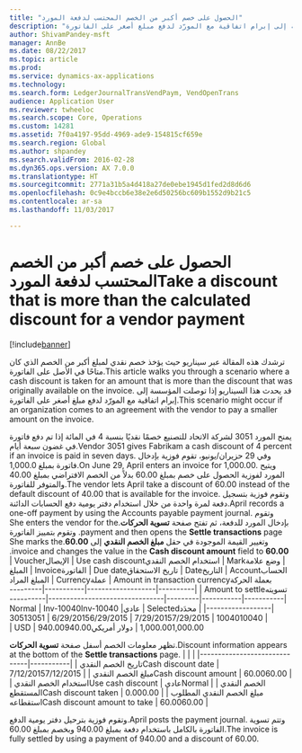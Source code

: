 ```yaml
---
title: "الحصول على خصم أكبر من الخصم المحتسب لدفعة المورد"
description: "ترشدك هذه المقالة عبر سيناريو حيث يؤخذ خصم نقدي لمبلغ أكبر من الخصم الذي كان متاحًا في الأصل على الفاتورة. قد يحدث هذا السيناريو إذا توصلت المؤسسة إلى إبرام اتفاقية مع المورّد لدفع مبلغ أصغر على الفاتورة."
author: ShivamPandey-msft
manager: AnnBe
ms.date: 08/22/2017
ms.topic: article
ms.prod: 
ms.service: dynamics-ax-applications
ms.technology: 
ms.search.form: LedgerJournalTransVendPaym, VendOpenTrans
audience: Application User
ms.reviewer: twheeloc
ms.search.scope: Core, Operations
ms.custom: 14281
ms.assetid: 7f0a4197-95dd-4969-ade9-154815cf659e
ms.search.region: Global
ms.author: shpandey
ms.search.validFrom: 2016-02-28
ms.dyn365.ops.version: AX 7.0.0
ms.translationtype: HT
ms.sourcegitcommit: 2771a31b5a4d418a27de0ebe1945d1fed2d8d6d6
ms.openlocfilehash: 0c9e4bccb6e38e2e6d50256bc609b1552d9b21c5
ms.contentlocale: ar-sa
ms.lasthandoff: 11/03/2017

---
```


# <a name="take-a-discount-that-is-more-than-the-calculated-discount-for-a-vendor-payment"></a><span data-ttu-id="98b62-104">الحصول على خصم أكبر من الخصم المحتسب لدفعة المورد</span><span class="sxs-lookup"><span data-stu-id="98b62-104">Take a discount that is more than the calculated discount for a vendor payment</span></span>

[!include[banner](../includes/banner.md)]


<span data-ttu-id="98b62-105">ترشدك هذه المقالة عبر سيناريو حيث يؤخذ خصم نقدي لمبلغ أكبر من الخصم الذي كان متاحًا في الأصل على الفاتورة.</span><span class="sxs-lookup"><span data-stu-id="98b62-105">This article walks you through a scenario where a cash discount is taken for an amount that is more than the discount that was originally available on the invoice.</span></span> <span data-ttu-id="98b62-106">قد يحدث هذا السيناريو إذا توصلت المؤسسة إلى إبرام اتفاقية مع المورّد لدفع مبلغ أصغر على الفاتورة.</span><span class="sxs-lookup"><span data-stu-id="98b62-106">This scenario might occur if an organization comes to an agreement with the vendor to pay a smaller amount on the invoice.</span></span> 

<span data-ttu-id="98b62-107">يمنح المورد 3051 لشركة الاتحاد للتصنيع خصمًا نقديًا بنسبة 4 في المائة إذا تم دفع فاتورة في غضون سبعة أيام.</span><span class="sxs-lookup"><span data-stu-id="98b62-107">Vendor 3051 gives Fabrikam a cash discount of 4 percent if an invoice is paid in seven days.</span></span> <span data-ttu-id="98b62-108">وفي 29 حزيران/يونيو، تقوم فوزية بإدخال فاتورة بمبلغ 1,000.0.</span><span class="sxs-lookup"><span data-stu-id="98b62-108">On June 29, April enters an invoice for 1,000.00.</span></span> <span data-ttu-id="98b62-109">ويتيح المورد لفوزية الحصول على خصم بمبلغ 60.00 بدلاً من الخصم الافتراضي بمبلغ 40.00 والمتوفر للفاتورة.</span><span class="sxs-lookup"><span data-stu-id="98b62-109">The vendor lets April take a discount of 60.00 instead of the default discount of 40.00 that is available for the invoice.</span></span> <span data-ttu-id="98b62-110">وتقوم فوزية بتسجيل دفعة لمرة واحدة من خلال استخدام دفتر يومية دفع الحسابات الدائنة.</span><span class="sxs-lookup"><span data-stu-id="98b62-110">April records a one-off payment by using the Accounts payable payment journal.</span></span> <span data-ttu-id="98b62-111">‏‫وتقوم بإدخال المورد للدفعة، ثم تفتح صفحة **تسوية الحركات**.</span><span class="sxs-lookup"><span data-stu-id="98b62-111">She enters the vendor for the payment and then opens the **Settle transactions** page.</span></span> <span data-ttu-id="98b62-112">وتقوم بتمييز الفاتورة وتغيير القيمة الموجودة في حقل **مبلغ الخصم النقدي‬‏‫** إلى **60.00**.</span><span class="sxs-lookup"><span data-stu-id="98b62-112">She marks the invoice and changes the value in the **Cash discount amount** field to **60.00**.</span></span>
| <span data-ttu-id="98b62-113">وضع علامة</span><span class="sxs-lookup"><span data-stu-id="98b62-113">Mark</span></span>     | <span data-ttu-id="98b62-114">استخدام الخصم النقدي</span><span class="sxs-lookup"><span data-stu-id="98b62-114">Use cash discount</span></span> | <span data-ttu-id="98b62-115">الإيصال</span><span class="sxs-lookup"><span data-stu-id="98b62-115">Voucher</span></span>   | <span data-ttu-id="98b62-116">الحساب</span><span class="sxs-lookup"><span data-stu-id="98b62-116">Account</span></span> | <span data-ttu-id="98b62-117">التاريخ</span><span class="sxs-lookup"><span data-stu-id="98b62-117">Date</span></span>      | <span data-ttu-id="98b62-118">تاريخ الاستحقاق</span><span class="sxs-lookup"><span data-stu-id="98b62-118">Due date</span></span>  | <span data-ttu-id="98b62-119">الفاتورة</span><span class="sxs-lookup"><span data-stu-id="98b62-119">Invoice</span></span> | <span data-ttu-id="98b62-120">المبلغ بعملة الحركة</span><span class="sxs-lookup"><span data-stu-id="98b62-120">Amount in transaction currency</span></span> | <span data-ttu-id="98b62-121">عملة</span><span class="sxs-lookup"><span data-stu-id="98b62-121">Currency</span></span> | <span data-ttu-id="98b62-122">المبلغ المراد تسويته</span><span class="sxs-lookup"><span data-stu-id="98b62-122">Amount to settle</span></span> |
|----------|-------------------|-----------|---------|-----------|-----------|---------|--------------------------------|----------|------------------|
| <span data-ttu-id="98b62-123">محدَد</span><span class="sxs-lookup"><span data-stu-id="98b62-123">Selected</span></span> | <span data-ttu-id="98b62-124">عادي</span><span class="sxs-lookup"><span data-stu-id="98b62-124">Normal</span></span>            | <span data-ttu-id="98b62-125">Inv-10040</span><span class="sxs-lookup"><span data-stu-id="98b62-125">Inv-10040</span></span> | <span data-ttu-id="98b62-126">3051</span><span class="sxs-lookup"><span data-stu-id="98b62-126">3051</span></span>    | <span data-ttu-id="98b62-127">6/29/2015</span><span class="sxs-lookup"><span data-stu-id="98b62-127">6/29/2015</span></span> | <span data-ttu-id="98b62-128">7/29/2015</span><span class="sxs-lookup"><span data-stu-id="98b62-128">7/29/2015</span></span> | <span data-ttu-id="98b62-129">10040</span><span class="sxs-lookup"><span data-stu-id="98b62-129">10040</span></span>   | <span data-ttu-id="98b62-130">1,000.00</span><span class="sxs-lookup"><span data-stu-id="98b62-130">1,000.00</span></span>                       | <span data-ttu-id="98b62-131">دولار أمريكي</span><span class="sxs-lookup"><span data-stu-id="98b62-131">USD</span></span>      | <span data-ttu-id="98b62-132">940.00</span><span class="sxs-lookup"><span data-stu-id="98b62-132">940.00</span></span>           |

<span data-ttu-id="98b62-133">تظهر معلومات الخصم أسفل صفحة **تسوية الحركات**.</span><span class="sxs-lookup"><span data-stu-id="98b62-133">Discount information appears at the bottom of the **Settle transactions** page.</span></span>
|                              |           |
|------------------------------|-----------|
| <span data-ttu-id="98b62-134">تاريخ الخصم النقدي</span><span class="sxs-lookup"><span data-stu-id="98b62-134">Cash discount date</span></span>           | <span data-ttu-id="98b62-135">7/12/2015</span><span class="sxs-lookup"><span data-stu-id="98b62-135">7/12/2015</span></span> |
| <span data-ttu-id="98b62-136">مبلغ الخصم النقدي</span><span class="sxs-lookup"><span data-stu-id="98b62-136">Cash discount amount</span></span>         | <span data-ttu-id="98b62-137">60.00</span><span class="sxs-lookup"><span data-stu-id="98b62-137">60.00</span></span>     |
| <span data-ttu-id="98b62-138">استخدام الخصم النقدي</span><span class="sxs-lookup"><span data-stu-id="98b62-138">Use cash discount</span></span>            | <span data-ttu-id="98b62-139">عادي</span><span class="sxs-lookup"><span data-stu-id="98b62-139">Normal</span></span>    |
| <span data-ttu-id="98b62-140">الخصم النقدي المستقطع</span><span class="sxs-lookup"><span data-stu-id="98b62-140">Cash discount taken</span></span>          | <span data-ttu-id="98b62-141">0.00</span><span class="sxs-lookup"><span data-stu-id="98b62-141">0.00</span></span>      |
| <span data-ttu-id="98b62-142">مبلغ الخصم النقدي المطلوب استقطاعه</span><span class="sxs-lookup"><span data-stu-id="98b62-142">Cash discount amount to take</span></span> | <span data-ttu-id="98b62-143">60.00</span><span class="sxs-lookup"><span data-stu-id="98b62-143">60.00</span></span>     |

<span data-ttu-id="98b62-144">وتقوم فوزية بترحيل دفتر يومية الدفع.</span><span class="sxs-lookup"><span data-stu-id="98b62-144">April posts the payment journal.</span></span> <span data-ttu-id="98b62-145">وتتم تسوية الفاتورة بالكامل باستخدام دفعة بمبلغ 940.00 وبخصم بمبلغ 60.00.</span><span class="sxs-lookup"><span data-stu-id="98b62-145">The invoice is fully settled by using a payment of 940.00 and a discount of 60.00.</span></span>




